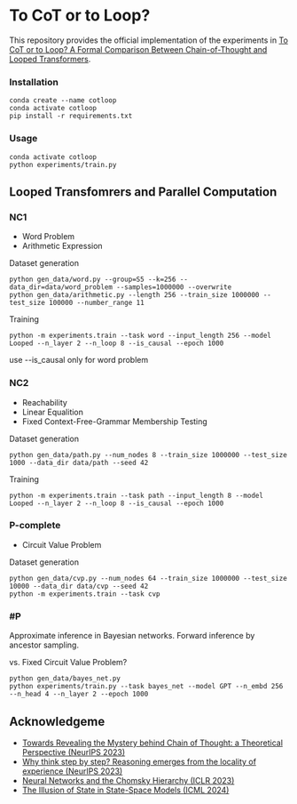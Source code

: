 # To CoT or to Loop?

This repository provides the official implementation of the experiments in [To CoT or to Loop? A Formal Comparison Between Chain-of-Thought and Looped Transformers](https://arxiv.org/abs/2410.01405).

### Installation
```shell
conda create --name cotloop
conda activate cotloop
pip install -r requirements.txt
```

### Usage

```shell
conda activate cotloop
python experiments/train.py
```

## Looped Transfomrers and Parallel Computation

### NC1
- Word Problem
- Arithmetic Expression

Dataset generation
```shell
python gen_data/word.py --group=S5 --k=256 --data_dir=data/word_problem --samples=1000000 --overwrite
python gen_data/arithmetic.py --length 256 --train_size 1000000 --test_size 100000 --number_range 11
```

Training
```shell
python -m experiments.train --task word --input_length 256 --model Looped --n_layer 2 --n_loop 8 --is_causal --epoch 1000
```
use --is_causal only for word problem

### NC2
- Reachability
- Linear Equalition
- Fixed Context-Free-Grammar Membership Testing 

Dataset generation
```shell
python gen_data/path.py --num_nodes 8 --train_size 1000000 --test_size 1000 --data_dir data/path --seed 42
```

Training
```shell
python -m experiments.train --task path --input_length 8 --model Looped --n_layer 2 --n_loop 8 --is_causal --epoch 1000
```

### P-complete
- Circuit Value Problem

Dataset generation
```shell
python gen_data/cvp.py --num_nodes 64 --train_size 1000000 --test_size 10000 --data_dir data/cvp --seed 42
python -m experiments.train --task cvp
```

### #P
Approximate inference in Bayesian networks.
Forward inference by ancestor sampling.

vs. Fixed Circuit Value Problem?

```shell
python gen_data/bayes_net.py
python experiments/train.py --task bayes_net --model GPT --n_embd 256 --n_head 4 --n_layer 2 --epoch 1000 
```

## Acknowledgeme
- [Towards Revealing the Mystery behind Chain of Thought: a Theoretical Perspective (NeurIPS 2023)](https://github.com/guyuntian/CoT_benchmark)
- [Why think step by step? Reasoning emerges from the locality of experience (NeurIPS 2023)](https://github.com/benpry/why-think-step-by-step)
- [Neural Networks and the Chomsky Hierarchy (ICLR 2023)](https://github.com/google-deepmind/neural_networks_chomsky_hierarchy/tree/main)
- [The Illusion of State in State-Space Models (ICML 2024)](https://github.com/jopetty/word-problem)